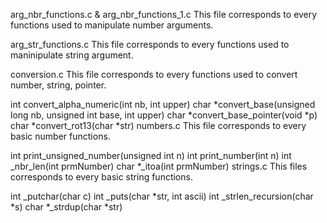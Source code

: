 arg_nbr_functions.c & arg_nbr_functions_1.c
This file corresponds to every functions used to manipulate number arguments.

arg_str_functions.c
This file corresponds to every functions used to maninipulate string argument.

conversion.c
This file corresponds to every functions used to convert number, string, pointer.

int convert_alpha_numeric(int nb, int upper)
char *convert_base(unsigned long nb, unsigned int base, int upper)
char *convert_base_pointer(void *p)
char *convert_rot13(char *str)
numbers.c
This file corresponds to every basic number functions.

int print_unsigned_number(unsigned int n)
int print_number(int n)
int _nbr_len(int prmNumber)
char *_itoa(int prmNumber)
strings.c
This files corresponds to every basic string functions.

int _putchar(char c)
int _puts(char *str, int ascii)
int _strlen_recursion(char *s)
char *_strdup(char *str)

